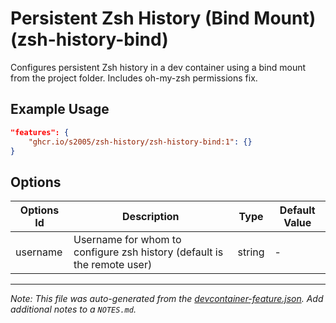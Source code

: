 
# Persistent Zsh History (Bind Mount) (zsh-history-bind)

Configures persistent Zsh history in a dev container using a bind mount from the project folder. Includes oh-my-zsh permissions fix.

## Example Usage

```json
"features": {
    "ghcr.io/s2005/zsh-history/zsh-history-bind:1": {}
}
```

## Options

| Options Id | Description | Type | Default Value |
|-----|-----|-----|-----|
| username | Username for whom to configure zsh history (default is the remote user) | string | - |



---

_Note: This file was auto-generated from the [devcontainer-feature.json](https://github.com/s2005/zsh-history/blob/main/src-filtered/zsh-history-bind/devcontainer-feature.json).  Add additional notes to a `NOTES.md`._
